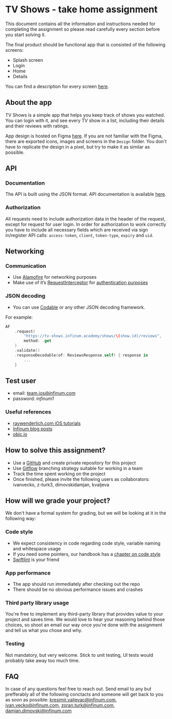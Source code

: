 # TV Shows - take home assignment

This document contains all the information and instructions needed for completing the assignment so please read carefully every section before you start solving it.

The final product should be functional app that is consisted of the following screens:
 * Splash screen
 * Login
 * Home
 * Details

You can find a description for every screen [here](SCREENS.md).

## About the app

TV Shows is a simple app that helps you keep track of shows you watched. You can login with it, and see every TV show in a list, including their details and their reviews with ratings.

App design is hosted on Figma [here](https://www.figma.com/file/lnQPlX7RTX8Fqr31FOKEde/tv_shows_ios_2021). If you are not familiar with the Figma, there are exported icons, images and screens in the `Design` folder. You don't have to replicate the design in a pixel, but try to make it as similar as possible.

## API

### Documentation

The API is built using the JSON format. API documentation is available [here](https://tv-shows.infinum.academy/api/v1/docs/index.html).

### Authorization

All requests need to include authorization data in the header of the request, except for request for user login. In order for authorization to work correctly you have to include all necessary fields which are received via sign in/register API calls: `access-token`, `client`, `token-type`, `expiry` and `uid`.

## Networking

### Communication

* Use [Alamofire](https://github.com/Alamofire/Alamofire) for networking purposes
* Make use of it’s [RequestInterceptor](https://github.com/Alamofire/Alamofire/blob/master/Documentation/AdvancedUsage.md#adapting-and-retrying-requests-with-requestinterceptor) for [authentication purposes](#api-authorization)

### JSON decoding

* You can use [Codable](https://developer.apple.com/documentation/swift/codable) or any other JSON decoding framework.

For example:

```swift
AF
    .request(
        "https://tv-shows.infinum.academy/shows/\(show.id)/reviews",
        method: .get
    )
    .validate()
    .responseDecodable(of: ReviewsResponse.self) { response in
        ...
    }
```

## Test user

* email: team.ios@infinum.com
* password: _infinum1_

### Useful references

* [raywenderlich.com iOS tutorials](https://www.raywenderlich.com/category/ios)
* [Infinum blog posts](https://infinum.com/the-capsized-eight)
* [objc.io](https://www.objc.io/)

## How to solve this assignment?

* Use a [GitHub](https://github.com) and create private repository for this project
* Use [Gitflow](https://www.atlassian.com/git/tutorials/comparing-workflows#gitflow-workflow) branching strategy suitable for working in a team
* Track the time spent working on the project
* Once finished, please invite the following users as collaborators: ivanvecko, z-turk3, dimovskidamjan, kvaljeva

## How will we grade your project?

We don't have a formal system for grading, but we will be looking at it in the following way:

### Code style

* We expect consistency in code regarding code style, variable naming and whitespace usage
* If you need some pointers, our handbook has a [chapter on code style](https://github.com/infinum/swift-style-guide)
* [Swiftlint](https://github.com/realm/SwiftLint) is your friend

### App performance

* The app should run immediately after checking out the repo
* There should be no obvious performance issues and crashes

### Third party library usage

You're free to implement any third-party library that provides value to your project and saves time. We would love to hear your reasoning behind those choices, so shoot an email our way once you're done with the assignment and tell us what you chose and why.

### Testing

Not mandatory, but very welcome. Stick to unit testing, UI tests would probably take away too much time.

## FAQ

In case of any questions feel free to reach out. Send email to any but prefferably all of the following conctacts and someone will get back to you as soon as possible: kresimir.valjevac@infinum.com, ivan.vecko@infinum.com, zoran.turk@infinum.com, damjan.dimovski@infinum.com
